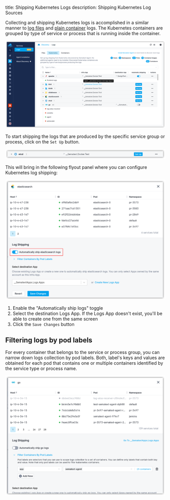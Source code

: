title: Shipping Kubernetes Logs
description: Shipping Kubernetes Log Sources

Collecting and shipping Kubernetes logs is accomplished in a similar manner to [log files](/logs/discovery/tailing-log-files) and [plain container](/logs/discovery/tailing-containers) logs. The Kubernetes containers are grouped by type of service or process that is running inside the container.

![Kubernetes Logs Discovery](images/kubernetes-logs-discovery.png)

To start shipping the logs that are produced by the specific service group or process, click on the `Set Up` button.

![Kubernetes Log Shipping](images/k8s-setup-log-shipping.png)

This will bring in the following flyout panel where you can configure Kubernetes log shipping:

![Enable Container Logs](images/kubernetes-logs-discovery-setup.png)

1. Enable the "Automatically ship <group-name> logs" toggle
2. Select the destination Logs App. If the Logs App doesn't exist, you'll be able to create one from the same screen
3. Click the `Save Changes` button

## Filtering logs by pod labels

For every container that belongs to the service or process group, you can narrow down logs collection by pod labels. Both, label's keys and values are obtained for each pod that contains one or multiple containers identified by the service type or process name.

![Filter By Pod Labels](images/kubernetes-logs-discovery-labels.png)